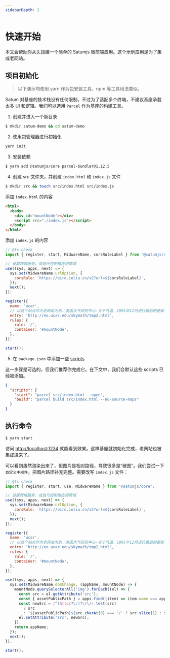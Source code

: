 ```yaml
---
sidebarDepth: 2
---
```


# 快速开始

本文会帮助你从头搭建一个简单的 Satumjs 微前端应用。这个示例应用是为了集成老网站。

## 项目初始化

> 以下演示均使用 yarn 作为包安装工具，npm 等工具用法类似。

Satum 对基座的技术栈没有任何限制，不过为了适配多个终端，不建议基座承载太多 UI 和逻辑。我们可以选用 `Parcel` 作为基座的构建工具。

1. 创建并进入一个新目录

```bash
$ mkdir satum-demo && cd satum-demo
```

2. 使用包管理器进行初始化

```bash
yarn init
```

3. 安装依赖

```bash
$ yarn add @satumjs/core parcel-bundler@1.12.5
```

4. 创建 src 文件夹，并创建 `index.html` 和 `index.js` 文件

```bash
$ mkdir src && touch src/index.html src/index.js
```

添加 `index.html` 的内容

```html
<html>
  <body>
    <div id="mountNode"></div>
    <script src="./index.js"></script>
  </body>
</html>
```

添加 `index.js` 的内容

```js
// @ts-check
import { register, start, MidwareName, corsRuleLabel } from '@satumjs/core';

// 设置跨域服务，或自行控制微应用跨域
use((sys, apps, next) => {
  sys.set(MidwareName.urlOption, {
    corsRule: `https://bird.ioliu.cn/v2?url=${corsRuleLabel}`,
  });
  next();
});

register({
  name: 'ucar',
  // 以这个站点作为老网站为例：美国大气研究中心-关于气温，1995年12月进行最后的更新
  entry: 'http://eo.ucar.edu/skymath/tmp2.html',
  rules: {
    rule: '/',
    container: '#mountNode',
  },
});

start();
```

5. 在 `package.json` 中添加一些 [scripts](https://classic.yarnpkg.com/zh-Hans/docs/package-json#toc-scripts)

这一步骤是可选的，但我们推荐你完成它。在下文中，我们会默认这些 scripts 已经被添加。

```json
{
  "scripts": {
    "start": "parcel src/index.html --open",
    "build": "parcel build src/index.html --no-source-maps"
  }
}
```

## 执行命令

```bash
$ yarn start
```

访问 [http://localhost:1234](http://localhost:1234/) 就能看到效果。这样基座就初始化完成，老网站也被集成进来了。

可以看到虽然渲染出来了，但图片是相对路径，导致很多是“破图”。我们尝试一下`自定义中间件`，把图片路径补充完整。需要改写 `index.js` 文件：

```js {2,22-35}
// @ts-check
import { register, start, use, MidwareName } from '@satumjs/core';

// 设置跨域服务，或自行控制微应用跨域
use((sys, apps, next) => {
  sys.set(MidwareName.urlOption, {
    corsRule: `https://bird.ioliu.cn/v2?url=${corsRuleLabel}`,
  });
  next();
});

register({
  name: 'ucar',
  // 以这个站点作为老网站为例：美国大气研究中心-关于气温，1995年12月进行最后的更新
  entry: 'http://eo.ucar.edu/skymath/tmp2.html',
  rules: {
    rule: '/',
    container: '#mountNode',
  },
});

use((sys, apps, next) => {
  sys.set(MidwareName.domChange, (appName, mountNode) => {
    mountNode.querySelectorAll('img').forEach((el) => {
      const src = el.getAttribute('src');
      const { assetPublicPath } = apps.find((item) => item.name === appName);
      const newSrc = /^(https?\:)?\/\//.test(src)
        ? src
        : `${assetPublicPath}${src.charAt(0) === '/' ? src.slice(1) : src}`;
      el.setAttribute('src', newSrc);
    });
    return appName;
  });
  next();
});

start();
```

